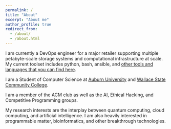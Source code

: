 ```yaml
---
permalink: /
title: "About"
excerpt: "About me"
author_profile: true
redirect_from: 
  - /about/
  - /about.html
---
```

I am currently a DevOps engineer for a major retailer supporting multiple petabyte-scale storage systems and computational infrastructure at scale. My current toolset includes python, bash, ansible, and [other tools and languages that you can find here](https://www.linkedin.com/in/jacobcoffee).

I am a Student of Computer Science at [Auburn University](https://auburn.edu) and [Wallace State Community College](https://wallacestate.edu).

I am a member of the ACM club as well as the AI, Ethical Hacking, and Competitive Programming groups.

My research interests are the interplay between quantum computing, cloud computing, and artificial intelligence. I am also heavily interested in programmable matter, bioinformatics, and other breakthrough technologies.
